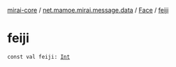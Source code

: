 [mirai-core](../../index.md) / [net.mamoe.mirai.message.data](../index.md) / [Face](index.md) / [feiji](./feiji.md)

# feiji

`const val feiji: `[`Int`](https://kotlinlang.org/api/latest/jvm/stdlib/kotlin/-int/index.html)